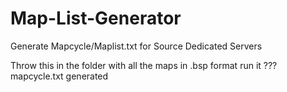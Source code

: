 # Map-List-Generator
Generate Mapcycle/Maplist.txt for Source Dedicated Servers

Throw this in the folder with all the maps in .bsp format
run it
???
mapcycle.txt generated

